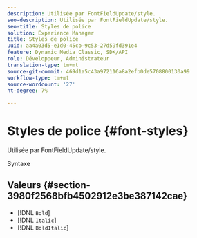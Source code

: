 ```yaml
---
description: Utilisée par FontFieldUpdate/style.
seo-description: Utilisée par FontFieldUpdate/style.
seo-title: Styles de police
solution: Experience Manager
title: Styles de police
uuid: aa4a03d5-e1d0-45cb-9c53-27d59fd391e4
feature: Dynamic Media Classic, SDK/API
role: Développeur, Administrateur
translation-type: tm+mt
source-git-commit: 469d1a5c43a972116a8a2efb0de5708800130a99
workflow-type: tm+mt
source-wordcount: '27'
ht-degree: 7%

---
```



# Styles de police {#font-styles}

Utilisée par FontFieldUpdate/style.

Syntaxe

## Valeurs {#section-3980f2568bfb4502912e3be387142cae}

* [!DNL `Bold`]
* [!DNL `Italic`]
* [!DNL `BoldItalic`]

